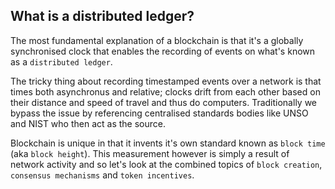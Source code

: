 ## What is a distributed ledger?

The most fundamental explanation of a blockchain is that it's a globally synchronised clock that enables the recording of events on what's known as a `distributed ledger`.

The tricky thing about recording timestamped events over a network is that times both asynchronus and relative; clocks drift from each other based on their distance and speed of travel and thus do computers. Traditionally we bypass the issue by referencing centralised standards bodies like <tip content="United Nations Statistical Office">UNSO</tip> and <tip content="National Institute of Standards and Technology">NIST</tip> who then act as the source.

Blockchain is unique in that it invents it's own standard known as `block time` (aka `block height`). This measurement however is simply a result of network activity and so let's look at the combined topics of `block creation`, `consensus mechanisms` and `token incentives`.
